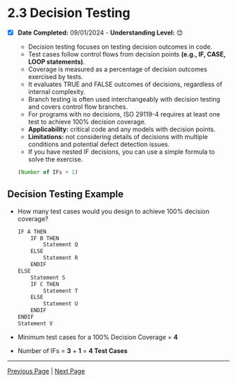 # 2.3 Decision Testing

- [x] **Date Completed:** 09/01/2024 - **Understanding Level:** 😊

  - Decision testing focuses on testing decision outcomes in code.
  - Test cases follow control flows from decision points **(e.g., IF, CASE, LOOP statements)**.
  - Coverage is measured as a percentage of decision outcomes exercised by tests.
  - It evaluates TRUE and FALSE outcomes of decisions, regardless of internal complexity.
  - Branch testing is often used interchangeably with decision testing and covers control flow branches.
  - For programs with no decisions, ISO 29119-4 requires at least one test to achieve 100% decision coverage.
  - **Applicability:** critical code and any models with decision points.
  - **Limitations:** not considering details of decisions with multiple conditions and potential defect detection issues.
  - If you have nested IF decisions, you can use a simple formula to solve the exercise.

  ```javascript
  (Number of IFs + 1)
  ```

## Decision Testing Example

- How many test cases would you design to achieve 100% decision coverage?

  ```javascript
  IF A THEN
      IF B THEN
          Statement Q
      ELSE
          Statement R
      ENDIF
  ELSE
      Statement S
      IF C THEN
          Statement T
      ELSE
          Statement U
      ENDIF
  ENDIF
  Statement V
  ```

- Minimum test cases for a 100% Decision Coverage = **4**
- Number of IFs = **3** + **1** = **4 Test Cases**

---

[Previous Page](2.2-statement-testing.md) | [Next Page](2.4-modified-condition-decision-testing.md)
